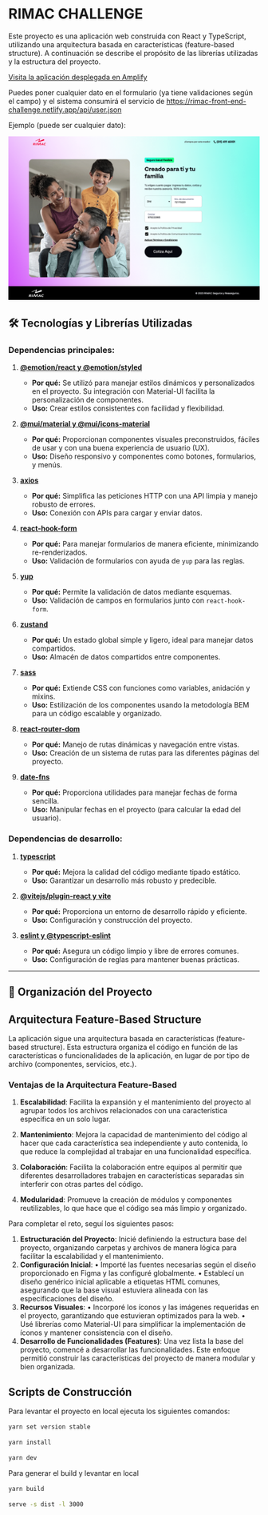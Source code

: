 # RIMAC CHALLENGE

Este proyecto es una aplicación web construida con React y TypeScript, utilizando una arquitectura basada en características (feature-based structure). A continuación se describe el propósito de las librerías utilizadas y la estructura del proyecto.

[Visita la aplicación desplegada en Amplify](https://rimac-challenge.asynclogic.net/)

Puedes poner cualquier dato en el formulario (ya tiene validaciones según el campo) y el sistema consumirá el servicio de https://rimac-front-end-challenge.netlify.app/api/user.json 

Ejemplo (puede ser cualquier dato):

![Ejemplo](public/example.png)

## 🛠️ Tecnologías y Librerías Utilizadas

### Dependencias principales:
1. **[@emotion/react y @emotion/styled](https://emotion.sh/docs/introduction)**
   - **Por qué:** Se utilizó para manejar estilos dinámicos y personalizados en el proyecto. Su integración con Material-UI facilita la personalización de componentes.
   - **Uso:** Crear estilos consistentes con facilidad y flexibilidad.

2. **[@mui/material y @mui/icons-material](https://mui.com/)**
   - **Por qué:** Proporcionan componentes visuales preconstruidos, fáciles de usar y con una buena experiencia de usuario (UX).
   - **Uso:** Diseño responsivo y componentes como botones, formularios, y menús.

3. **[axios](https://axios-http.com/)**
   - **Por qué:** Simplifica las peticiones HTTP con una API limpia y manejo robusto de errores.
   - **Uso:** Conexión con APIs para cargar y enviar datos.

4. **[react-hook-form](https://react-hook-form.com/)**
   - **Por qué:** Para manejar formularios de manera eficiente, minimizando re-renderizados.
   - **Uso:** Validación de formularios con ayuda de `yup` para las reglas.

5. **[yup](https://github.com/jquense/yup)**
   - **Por qué:** Permite la validación de datos mediante esquemas.
   - **Uso:** Validación de campos en formularios junto con `react-hook-form`.

6. **[zustand](https://zustand-demo.pmnd.rs/)**
   - **Por qué:** Un estado global simple y ligero, ideal para manejar datos compartidos.
   - **Uso:** Almacén de datos compartidos entre componentes.

7. **[sass](https://sass-lang.com/)**
   - **Por qué:** Extiende CSS con funciones como variables, anidación y mixins.
   - **Uso:** Estilización de los componentes usando la metodología BEM para un código escalable y organizado.

8. **[react-router-dom](https://reactrouter.com/)**
   - **Por qué:** Manejo de rutas dinámicas y navegación entre vistas.
   - **Uso:** Creación de un sistema de rutas para las diferentes páginas del proyecto.

9. **[date-fns](https://date-fns.org/)**
   - **Por qué:** Proporciona utilidades para manejar fechas de forma sencilla.
   - **Uso:** Manipular fechas en el proyecto (para calcular la edad del usuario).

### Dependencias de desarrollo:
1. **[typescript](https://www.typescriptlang.org/)**
   - **Por qué:** Mejora la calidad del código mediante tipado estático.
   - **Uso:** Garantizar un desarrollo más robusto y predecible.

2. **[@vitejs/plugin-react y vite](https://vitejs.dev/)**
   - **Por qué:** Proporciona un entorno de desarrollo rápido y eficiente.
   - **Uso:** Configuración y construcción del proyecto.

3. **[eslint y @typescript-eslint](https://eslint.org/)**
   - **Por qué:** Asegura un código limpio y libre de errores comunes.
   - **Uso:** Configuración de reglas para mantener buenas prácticas.

---

## 🔗 Organización del Proyecto

## Arquitectura Feature-Based Structure

La aplicación sigue una arquitectura basada en características (feature-based structure). Esta estructura organiza el código en función de las características o funcionalidades de la aplicación, en lugar de por tipo de archivo (componentes, servicios, etc.).

### Ventajas de la Arquitectura Feature-Based

1. **Escalabilidad**: Facilita la expansión y el mantenimiento del proyecto al agrupar todos los archivos relacionados con una característica específica en un solo lugar.

2. **Mantenimiento**: Mejora la capacidad de mantenimiento del código al hacer que cada característica sea independiente y auto contenida, lo que reduce la complejidad al trabajar en una funcionalidad específica.

3. **Colaboración**: Facilita la colaboración entre equipos al permitir que diferentes desarrolladores trabajen en características separadas sin interferir con otras partes del código.

4. **Modularidad**: Promueve la creación de módulos y componentes reutilizables, lo que hace que el código sea más limpio y organizado.

Para completar el reto, seguí los siguientes pasos:

1.	**Estructuración del Proyecto**: Inicié definiendo la estructura base del proyecto, organizando carpetas y archivos de manera lógica para facilitar la escalabilidad y el mantenimiento.
2.	**Configuración Inicial**:
  •	Importé las fuentes necesarias según el diseño proporcionado en Figma y las configuré globalmente.
  •	Establecí un diseño genérico inicial aplicable a etiquetas HTML comunes, asegurando que la base visual estuviera alineada con las especificaciones del diseño.
3.	**Recursos Visuales**:
  •	Incorporé los íconos y las imágenes requeridas en el proyecto, garantizando que estuvieran optimizados para la web.
  •	Usé librerías como Material-UI para simplificar la implementación de íconos y mantener consistencia con el diseño.
4.	**Desarrollo de Funcionalidades (Features)**: Una vez lista la base del proyecto, comencé a desarrollar las funcionalidades. Este enfoque permitió construir las características del proyecto de manera modular y bien organizada.

## Scripts de Construcción

Para levantar el proyecto en local ejecuta los siguientes comandos:

```bash
yarn set version stable
```

```bash
yarn install
```

```bash
yarn dev
```

Para generar el build y levantar en local

```bash
yarn build
```

```bash
serve -s dist -l 3000
```